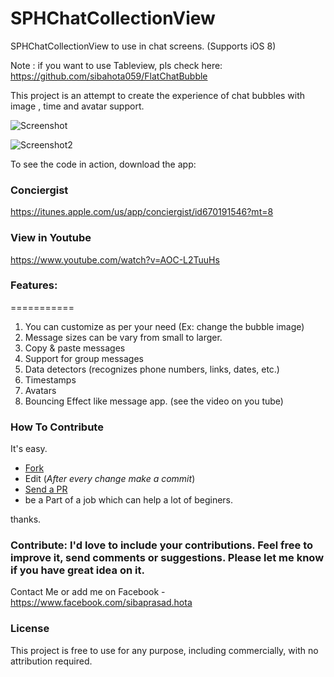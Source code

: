 SPHChatCollectionView
=====================

SPHChatCollectionView to use in chat screens. (Supports iOS 8)

Note : if you want to use Tableview, pls check here: https://github.com/sibahota059/FlatChatBubble


This project is an attempt to create the experience of chat bubbles with image , time and avatar support.

![Screenshot](/WithTime.png)

![Screenshot2](/Bluebubble.png) 	

To see the code in action, download the app:

### Conciergist
https://itunes.apple.com/us/app/conciergist/id670191546?mt=8

### View in Youtube 

https://www.youtube.com/watch?v=AOC-L2TuuHs

### Features:
===========
1. You can customize as per your need (Ex: change the bubble image)
2. Message sizes can be vary from small to larger.
3. Copy & paste messages
4. Support for group messages
5. Data detectors (recognizes phone numbers, links, dates, etc.)
6. Timestamps
7. Avatars
8. Bouncing Effect like message app. (see the video on you tube)

### How To Contribute
It's easy.
- [Fork](https://help.github.com/articles/fork-a-repo)
- Edit (*After every change make a commit*)
- [Send a PR](https://help.github.com/articles/using-pull-requests  )
- be a Part of a job which can help a lot of beginers.

thanks.

### Contribute: I'd love to include your contributions. Feel free to improve it, send comments or suggestions. Please let me know if you have great idea on it.
Contact Me or add me on Facebook - https://www.facebook.com/sibaprasad.hota

### License

This project is free to use for any purpose, including commercially, with no attribution required.

